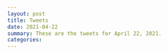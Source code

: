 ```yaml
---
layout: post
title: Tweets
date: 2021-04-22
summary: These are the tweets for April 22, 2021.
categories:
---
```



